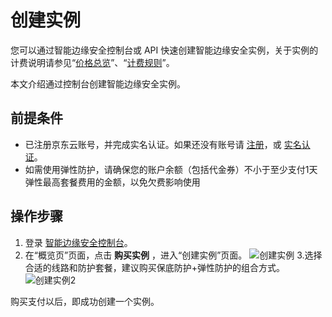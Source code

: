 # 创建实例

您可以通过智能边缘安全控制台或 API 快速创建智能边缘安全实例，关于实例的计费说明请参见“[价格总览](https://docs.jdcloud.com/cn/Intelligent-Edge-Security/Pricing/Price-Overview)”、“[计费规则](https://docs.jdcloud.com/cn/Intelligent-Edge-Security/Pricing/Billing-Rules)”。

本文介绍通过控制台创建智能边缘安全实例。

## 前提条件

- 已注册京东云账号，并完成实名认证。如果还没有账号请 [注册](https://accounts.jdcloud.com/p/regPage?source=jdcloud&ReturnUrl=//uc.jdcloud.com/passport/complete?returnUrl=http://uc.jdcloud.com/redirect/loginRouter?returnUrl=https%3A%2F%2Fwww.jdcloud.com%2Fhelp%2Fdetail%2F734%2FisCatalog%2F1)，或 [实名认证](https://uc.jdcloud.com/account/certify)。
- 如需使用弹性防护，请确保您的账户余额（包括代金券）不小于至少支付1天弹性最高套餐费用的金额，以免欠费影响使用

## 操作步骤

1. 登录 [智能边缘安全控制台](https://edge-security-console.jdcloud.com/overview)。
2. 在“概览页”页面，点击 **购买实例** ，进入“创建实例”页面。 
![创建实例](/[image](https://github.com/liangzy3/cn/tree/Intelligent-Edge-Security-1/image)/**Intelligent-Edge-Security**/创建实例.png)
3.选择合适的线路和防护套餐，建议购买保底防护+弹性防护的组合方式。![创建实例2](/[image](https://github.com/liangzy3/cn/tree/Intelligent-Edge-Security-1/image)/**Intelligent-Edge-Security**/创建实例2.png)

购买支付以后，即成功创建一个实例。

